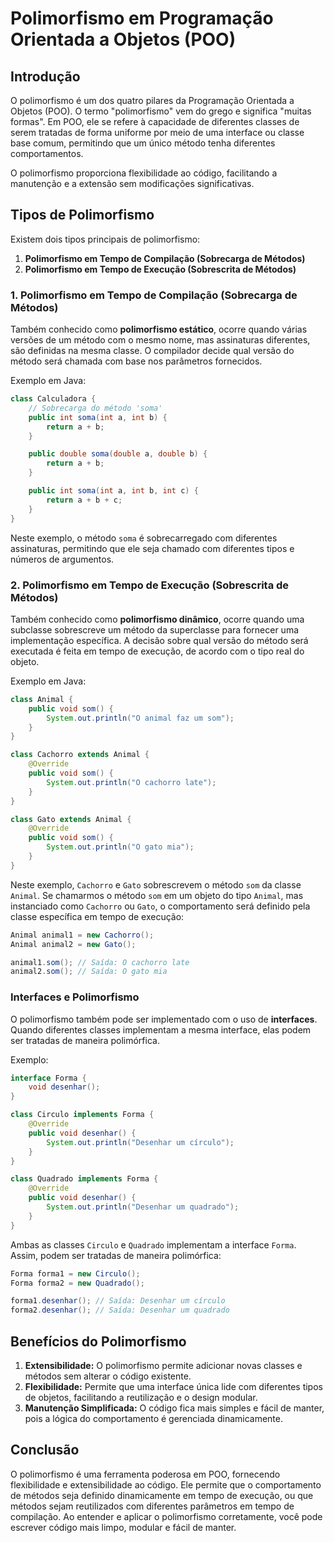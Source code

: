 # Polimorfismo em Programação Orientada a Objetos (POO)

## Introdução

O polimorfismo é um dos quatro pilares da Programação Orientada a Objetos (POO). O termo "polimorfismo" vem do grego e significa "muitas formas". Em POO, ele se refere à capacidade de diferentes classes de serem tratadas de forma uniforme por meio de uma interface ou classe base comum, permitindo que um único método tenha diferentes comportamentos.

O polimorfismo proporciona flexibilidade ao código, facilitando a manutenção e a extensão sem modificações significativas.

## Tipos de Polimorfismo

Existem dois tipos principais de polimorfismo:

1. **Polimorfismo em Tempo de Compilação (Sobrecarga de Métodos)**
2. **Polimorfismo em Tempo de Execução (Sobrescrita de Métodos)**

### 1. Polimorfismo em Tempo de Compilação (Sobrecarga de Métodos)

Também conhecido como **polimorfismo estático**, ocorre quando várias versões de um método com o mesmo nome, mas assinaturas diferentes, são definidas na mesma classe. O compilador decide qual versão do método será chamada com base nos parâmetros fornecidos.

Exemplo em Java:

```java
class Calculadora {
    // Sobrecarga do método 'soma'
    public int soma(int a, int b) {
        return a + b;
    }

    public double soma(double a, double b) {
        return a + b;
    }

    public int soma(int a, int b, int c) {
        return a + b + c;
    }
}
```

Neste exemplo, o método `soma` é sobrecarregado com diferentes assinaturas, permitindo que ele seja chamado com diferentes tipos e números de argumentos.

### 2. Polimorfismo em Tempo de Execução (Sobrescrita de Métodos)

Também conhecido como **polimorfismo dinâmico**, ocorre quando uma subclasse sobrescreve um método da superclasse para fornecer uma implementação específica. A decisão sobre qual versão do método será executada é feita em tempo de execução, de acordo com o tipo real do objeto.

Exemplo em Java:

```java
class Animal {
    public void som() {
        System.out.println("O animal faz um som");
    }
}

class Cachorro extends Animal {
    @Override
    public void som() {
        System.out.println("O cachorro late");
    }
}

class Gato extends Animal {
    @Override
    public void som() {
        System.out.println("O gato mia");
    }
}
```

Neste exemplo, `Cachorro` e `Gato` sobrescrevem o método `som` da classe `Animal`. Se chamarmos o método `som` em um objeto do tipo `Animal`, mas instanciado como `Cachorro` ou `Gato`, o comportamento será definido pela classe específica em tempo de execução:

```java
Animal animal1 = new Cachorro();
Animal animal2 = new Gato();

animal1.som(); // Saída: O cachorro late
animal2.som(); // Saída: O gato mia
```

### Interfaces e Polimorfismo

O polimorfismo também pode ser implementado com o uso de **interfaces**. Quando diferentes classes implementam a mesma interface, elas podem ser tratadas de maneira polimórfica.

Exemplo:

```java
interface Forma {
    void desenhar();
}

class Circulo implements Forma {
    @Override
    public void desenhar() {
        System.out.println("Desenhar um círculo");
    }
}

class Quadrado implements Forma {
    @Override
    public void desenhar() {
        System.out.println("Desenhar um quadrado");
    }
}
```

Ambas as classes `Circulo` e `Quadrado` implementam a interface `Forma`. Assim, podem ser tratadas de maneira polimórfica:

```java
Forma forma1 = new Circulo();
Forma forma2 = new Quadrado();

forma1.desenhar(); // Saída: Desenhar um círculo
forma2.desenhar(); // Saída: Desenhar um quadrado
```

## Benefícios do Polimorfismo

1. **Extensibilidade:** O polimorfismo permite adicionar novas classes e métodos sem alterar o código existente.
2. **Flexibilidade:** Permite que uma interface única lide com diferentes tipos de objetos, facilitando a reutilização e o design modular.
3. **Manutenção Simplificada:** O código fica mais simples e fácil de manter, pois a lógica do comportamento é gerenciada dinamicamente.

## Conclusão

O polimorfismo é uma ferramenta poderosa em POO, fornecendo flexibilidade e extensibilidade ao código. Ele permite que o comportamento de métodos seja definido dinamicamente em tempo de execução, ou que métodos sejam reutilizados com diferentes parâmetros em tempo de compilação. Ao entender e aplicar o polimorfismo corretamente, você pode escrever código mais limpo, modular e fácil de manter.